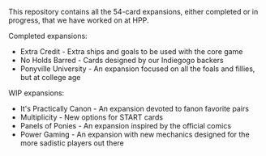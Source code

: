 This repository contains all the 54-card expansions, either completed or in progress, that we have worked on at HPP.

Completed expansions:
 * Extra Credit - Extra ships and goals to be used with the core game
 * No Holds Barred - Cards designed by our Indiegogo backers
 * Ponyville University - An expansion focused on all the foals and fillies, but at college age

WIP expansions:
 * It's Practically Canon - An expansion devoted to fanon favorite pairs
 * Multiplicity - New options for START cards
 * Panels of Ponies - An expansion inspired by the official comics
 * Power Gaming - An expansion with new mechanics designed for the more sadistic players out there